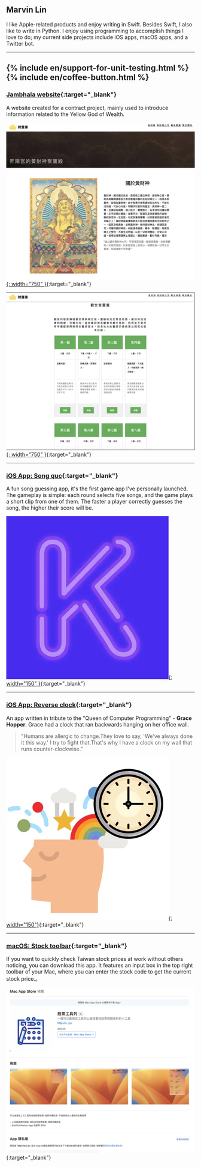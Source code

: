 ## Marvin Lin

I like Apple-related products and enjoy writing in Swift. Besides Swift, I also like to write in Python. I enjoy using programming to accomplish things I love to do; my current side projects include iOS apps, macOS apps, and a Twitter bot. 

---

{% include en/support-for-unit-testing.html %}
{% include en/coffee-button.html %}
---


### [Jambhala website](https://jambhalayellow.com/){:target="_blank"}

A website created for a contract project, mainly used to introduce information related to the Yellow God of Wealth.


[![Jambhala website screen shot](/assets/about/website_jambhala_landing.jpeg){: width="750" }](https://jambhalayellow.com/){:target="_blank"}

[![Jambhala fortune script](/assets/about/website_jambhala_divines.jpeg){: width="750" }](https://jambhalayellow.com/){:target="_blank"}


---

### [iOS App: Song quc](https://apps.apple.com/tw/app/king-of-song-quiz/id1273605195){:target="_blank"}

A fun song guessing app, it's the first game app I've personally launched. The gameplay is simple: each round selects five songs, and the game plays a short clip from one of them. The faster a player correctly guesses the song, the higher their score will be.

[![king of song quiz](/assets/about/icon_king_of_song_quiz.jpg){: width="150" }](https://apps.apple.com/tw/app/king-of-song-quiz/id1273605195){:target="_blank"}

---
### [iOS App: Reverse clock](https://apps.apple.com/tw/app/backwards-clock/id1632935212){:target="_blank"}

An app written in tribute to the "Queen of Computer Programming" - **Grace Hopper**. Grace had a clock that ran backwards hanging on her office wall.

>"Humans are allergic to change.They love to say, 'We've always done it this way.' I try to fight that.That's why I have a clock on my wall that runs counter-clockwise."

[![backwards clock](/assets/about/icon_backwards_clock.jpg){: width="150"}](https://apps.apple.com/tw/app/backwards-clock/id1632935212){:target="_blank"}


---
### [macOS: Stock toolbar](https://apps.apple.com/tw/app/id6455497589){:target="_blank"}

If you want to quickly check Taiwan stock prices at work without others noticing, you can download this app. It features an input box in the top right toolbar of your Mac, where you can enter the stock code to get the current stock price.。

[![Stock toolbar](./assets/about/screenshot_stockTools.png)](https://apps.apple.com/tw/app/id6455497589){:target="_blank"}